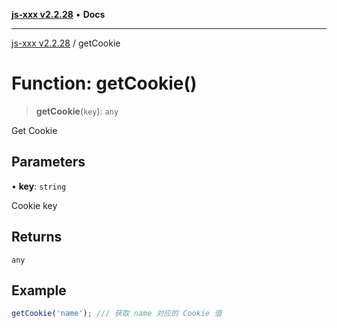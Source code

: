 [**js-xxx v2.2.28**](../README.md) • **Docs**

***

[js-xxx v2.2.28](../README.md) / getCookie

# Function: getCookie()

> **getCookie**(`key`): `any`

Get Cookie

## Parameters

• **key**: `string`

Cookie key

## Returns

`any`

## Example

```ts
getCookie('name'); /// 获取 name 对应的 Cookie 值
```
